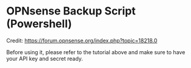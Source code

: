 # OPNsense Backup Script (Powershell)

Credit: https://forum.opnsense.org/index.php?topic=18218.0

Before using it, please refer to the tutorial above and make sure to have your API key and secret ready.
